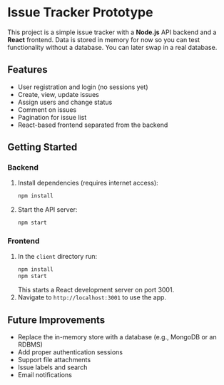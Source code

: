 # Issue Tracker Prototype

This project is a simple issue tracker with a **Node.js** API backend and a **React** frontend. Data is stored in memory for now so you can test functionality without a database. You can later swap in a real database.

## Features

- User registration and login (no sessions yet)
- Create, view, update issues
- Assign users and change status
- Comment on issues
- Pagination for issue list
- React-based frontend separated from the backend

## Getting Started

### Backend

1. Install dependencies (requires internet access):
   ```bash
   npm install
   ```
2. Start the API server:
   ```bash
   npm start
   ```

### Frontend

1. In the `client` directory run:
   ```bash
   npm install
   npm start
   ```
   This starts a React development server on port 3001.
2. Navigate to `http://localhost:3001` to use the app.

## Future Improvements

- Replace the in-memory store with a database (e.g., MongoDB or an RDBMS)
- Add proper authentication sessions
- Support file attachments
- Issue labels and search
- Email notifications

